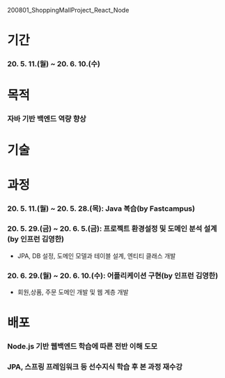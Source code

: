 200801_ShoppingMallProject_React_Node
### 

# 기간
### 20. 5. 11.(월) ~  20. 6. 10.(수)

# 목적
### 자바 기반 백엔드 역량 향상

# 기술

# 과정
### 20. 5. 11.(월) ~ 20. 5. 28.(목): Java 복습(by Fastcampus)
### 20. 5. 29.(금) ~ 20. 6. 5.(금): 프로젝트 환경설정 및 도메인 분석 설계(by 인프런 김영한)
* JPA, DB 설정, 도메인 모델과 테이블 설계, 엔티티 클래스 개발 
### 20. 6. 29.(월) ~ 20. 6. 10.(수): 어플리케이션 구현(by 인프런 김영한)
* 회원,상품, 주문 도메인 개발 및 웹 계층 개발

# 배포
### Node.js 기반 웹백엔드 학습에 따른 전반 이해 도모
### JPA, 스프링 프레임워크 등 선수지식 학습 후 본 과정 재수강

